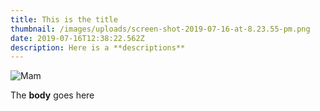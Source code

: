 ```yaml
---
title: This is the title
thumbnail: /images/uploads/screen-shot-2019-07-16-at-8.23.55-pm.png
date: 2019-07-16T12:38:22.562Z
description: Here is a **descriptions**
---
```

![Mam](/images/uploads/screen-shot-2019-07-16-at-7.42.35-pm.png "Mam")

The **body** goes here
